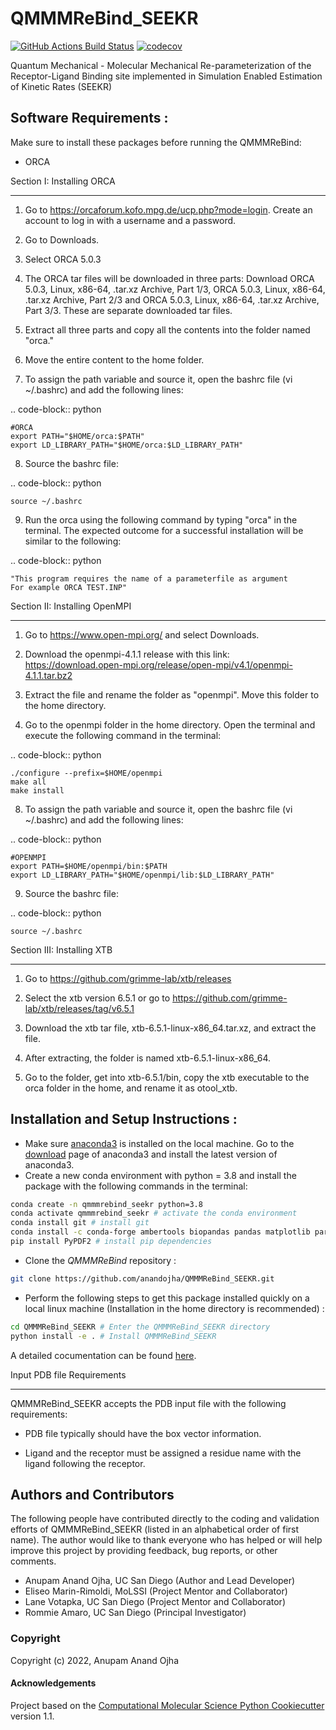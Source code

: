 QMMMReBind_SEEKR
==============================
[//]: # (Badges)
[![GitHub Actions Build Status](https://github.com/anandojha/QMMMReBind_SEEKR/workflows/CI/badge.svg)](https://github.com/anandojha/QMMMReBind_SEEKR/actions?query=workflow%3ACI)
[![codecov](https://codecov.io/gh/anandojha/QMMMReBind_SEEKR/branch/main/graph/badge.svg)](https://codecov.io/gh/anandojha/QMMMReBind_SEEKR/branch/main)

Quantum Mechanical - Molecular Mechanical Re-parameterization of the Receptor-Ligand Binding site implemented in Simulation Enabled Estimation of Kinetic Rates (SEEKR)


## Software Requirements :
Make sure to install these packages before running the QMMMReBind:

* ORCA

Section I: Installing ORCA
********************** 
1. Go to https://orcaforum.kofo.mpg.de/ucp.php?mode=login. Create an account to log in with a username and a password. 

2. Go to Downloads.

3. Select ORCA 5.0.3

4. The ORCA tar files will be downloaded in three parts: Download ORCA 5.0.3, Linux, x86-64, .tar.xz Archive, Part 1/3, ORCA 5.0.3, Linux, x86-64, .tar.xz Archive, Part 2/3 and ORCA 5.0.3, Linux, x86-64, .tar.xz Archive, Part 3/3. These are separate downloaded tar files. 

5. Extract all three parts and copy all the contents into the folder named "orca."

6. Move the entire content to the home folder.

7. To assign the path variable and source it, open the bashrc file (vi ~/.bashrc) and add the following lines:

.. code-block:: python

    #ORCA
    export PATH="$HOME/orca:$PATH"
    export LD_LIBRARY_PATH="$HOME/orca:$LD_LIBRARY_PATH"

8. Source the bashrc file:

.. code-block:: python

    source ~/.bashrc

9. Run the orca using the following command by typing "orca" in the terminal. The expected outcome for a successful installation will be similar to the following:

.. code-block:: python

    "This program requires the name of a parameterfile as argument 
    For example ORCA TEST.INP"


Section II: Installing OpenMPI
********************** 

1. Go to https://www.open-mpi.org/ and select Downloads.

2. Download the openmpi-4.1.1 release with this link: https://download.open-mpi.org/release/open-mpi/v4.1/openmpi-4.1.1.tar.bz2

3. Extract the file and rename the folder as "openmpi". Move this folder to the home directory. 

4. Go to the openmpi folder in the home directory. Open the terminal and execute the following command in the terminal:

.. code-block:: python

    ./configure --prefix=$HOME/openmpi
    make all
    make install
8. To assign the path variable and source it, open the bashrc file (vi ~/.bashrc) and add the following lines:

.. code-block:: python

    #OPENMPI
    export PATH=$HOME/openmpi/bin:$PATH
    export LD_LIBRARY_PATH="$HOME/openmpi/lib:$LD_LIBRARY_PATH"

9. Source the bashrc file:

.. code-block:: python

    source ~/.bashrc


Section III: Installing XTB
**********************

1. Go to https://github.com/grimme-lab/xtb/releases

2. Select the xtb version 6.5.1 or go to https://github.com/grimme-lab/xtb/releases/tag/v6.5.1 

3. Download the xtb tar file, xtb-6.5.1-linux-x86_64.tar.xz, and extract the file.

4. After extracting, the folder is named xtb-6.5.1-linux-x86_64.

5. Go to the folder, get into xtb-6.5.1/bin, copy the xtb executable to the orca folder in the home, and rename it as otool_xtb.

## Installation and Setup Instructions :

* Make sure [anaconda3](https://www.anaconda.com/) is installed on the local machine. Go to the  [download](https://www.anaconda.com/products/individual) page of anaconda3 and install the latest version of anaconda3.
* Create a new conda environment with python = 3.8 and install the package with the following commands in the terminal: 
```bash
conda create -n qmmmrebind_seekr python=3.8
conda activate qmmmrebind_seekr # activate the conda environment
conda install git # install git
conda install -c conda-forge ambertools biopandas pandas matplotlib parmed regex openmm # install the conda-forge dependencies for QMMMREBind_SEEKR
pip install PyPDF2 # install pip dependencies
```
* Clone the *QMMMReBind* repository :
```bash
git clone https://github.com/anandojha/QMMMReBind_SEEKR.git
```
* Perform the following steps to get this package installed quickly on a local linux machine (Installation in the home directory is recommended) : 
```bash
cd QMMMReBind_SEEKR # Enter the QMMMReBind_SEEKR directory
python install -e . # Install QMMMReBind_SEEKR
```
A detailed cocumentation can be found [here](https://qmmmrebind-seekr.readthedocs.io/en/latest/index.html).


Input PDB file Requirements
**********************

QMMMReBind_SEEKR accepts the PDB input file with the following requirements:

* PDB file typically should have the box vector information.

* Ligand and the receptor must be assigned a residue name with the ligand following the receptor. 

## Authors and Contributors
The following people have contributed directly to the coding and validation efforts of QMMMReBind_SEEKR (listed in an alphabetical order of first name). 
The author would like to thank everyone who has helped or will help improve this project by providing feedback, bug reports, or other comments.

* Anupam Anand Ojha, UC San Diego (Author and Lead Developer)
* Eliseo Marin-Rimoldi, MoLSSI (Project Mentor and Collaborator)
* Lane Votapka, UC San Diego (Project Mentor and Collaborator)
* Rommie Amaro, UC San Diego (Principal Investigator)

### Copyright

Copyright (c) 2022, Anupam Anand Ojha


#### Acknowledgements
 
Project based on the 
[Computational Molecular Science Python Cookiecutter](https://github.com/molssi/cookiecutter-cms) version 1.1.
